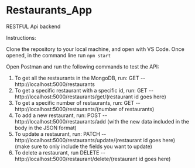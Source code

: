 # Restaurants_App

RESTFUL Api backend

Instructions:

Clone the repository to your local machine, and open with VS Code.
Once opened, in the command line run `npm start`

Open Postman and run the following commands to test the API:

1. To get all the restaurants in the MongoDB, run: GET -- http://localhost:5000/restaurants
2. To get a specific restaurant with a specific id, run: GET -- http://localhost:5000/restaurants/get/(restaurant id goes here)
3. To get a specific number of restaurants, run: GET -- http://localhost:5000/restaurants/(number of restaurants)
4. To add a new restaurant, run: POST -- http://localhost:5000/restaurants/add (with the new data included in the body in the JSON format)
5. To update a restaurant, run: PATCH -- http://localhost:5000/restaurants/update/(restaurant id goes here) (make sure to only include the fields you want to update)
6. To delete a restaurant, run DELETE -- http://localhost:5000/restaurant/delete/(restaurant id goes here)
